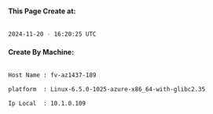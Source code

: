 
   
#### This Page Create at:

```bash

2024-11-20 - 16:20:25 UTC

```

#### Create By Machine:

```bash

Host Name : fv-az1437-189

platform  : Linux-6.5.0-1025-azure-x86_64-with-glibc2.35

Ip Local  : 10.1.0.109

```


